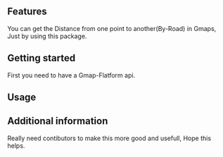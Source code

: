 <!-- 
This README describes the package. If you publish this package to pub.dev,
this README's contents appear on the landing page for your package.

For information about how to write a good package README, see the guide for
[writing package pages](https://dart.dev/guides/libraries/writing-package-pages). 

For general information about developing packages, see the Dart guide for
[creating packages](https://dart.dev/guides/libraries/create-library-packages)
and the Flutter guide for
[developing packages and plugins](https://flutter.dev/developing-packages). 
-->


## Features

You can get the Distance from one point to another(By-Road) in Gmaps, Just by using this package.
## Getting started

First you need to have a Gmap-Flatform api.

## Usage



<!-- ```dart
const like = 'sample';
``` -->

## Additional information

Really need contibutors to make this more good and usefull,
Hope this helps.
